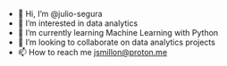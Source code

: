 - 👋 Hi, I’m @julio-segura
- 👀 I’m interested in data analytics
- 🌱 I’m currently learning Machine Learning with Python 
- 💞️ I’m looking to collaborate on data analytics projects
- 📫 How to reach me jsmillon@proton.me

<!---
julio-segura/julio-segura is a ✨ special ✨ repository because its `README.md` (this file) appears on your GitHub profile.
You can click the Preview link to take a look at your changes.
--->
